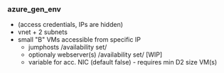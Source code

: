 ### azure_gen_env
- (access credentials, IPs are hidden)
- vnet + 2 subnets
- small "B" VMs accessible from specific IP
    - jumphosts /availability set/
    - optionaly webserver(s) /availability set/ [WIP]
    - variable for acc. NIC (default false) - requires min D2 size VM(s)
